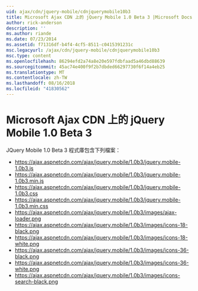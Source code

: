 ```yaml
---
uid: ajax/cdn/jquery-mobile/cdnjquerymobile10b3
title: Microsoft Ajax CDN 上的 jQuery Mobile 1.0 Beta 3 |Microsoft Docs
author: rick-anderson
description: ''
ms.author: riande
ms.date: 07/23/2014
ms.assetid: f71316df-b4f4-4cf5-8511-c0415391231c
msc.legacyurl: /ajax/cdn/jquery-mobile/cdnjquerymobile10b3
msc.type: content
ms.openlocfilehash: 86294efd2a74a8e20e597fdbfaad5a46dbd88639
ms.sourcegitcommit: 45ac74e400f9f2b7dbded66297730f6f14a4eb25
ms.translationtype: MT
ms.contentlocale: zh-TW
ms.lasthandoff: 08/16/2018
ms.locfileid: "41830562"
---
```

<a name="jquery-mobile-10-beta-3-on-the-microsoft-ajax-cdn"></a>Microsoft Ajax CDN 上的 jQuery Mobile 1.0 Beta 3
====================
JQuery Mobile 1.0 Beta 3 程式庫包含下列檔案：

- https://ajax.aspnetcdn.com/ajax/jquery.mobile/1.0b3/jquery.mobile-1.0b3.js
- https://ajax.aspnetcdn.com/ajax/jquery.mobile/1.0b3/jquery.mobile-1.0b3.min.js
- https://ajax.aspnetcdn.com/ajax/jquery.mobile/1.0b3/jquery.mobile-1.0b3.css
- https://ajax.aspnetcdn.com/ajax/jquery.mobile/1.0b3/jquery.mobile-1.0b3.min.css
- https://ajax.aspnetcdn.com/ajax/jquery.mobile/1.0b3/images/ajax-loader.png
- https://ajax.aspnetcdn.com/ajax/jquery.mobile/1.0b3/images/icons-18-black.png
- https://ajax.aspnetcdn.com/ajax/jquery.mobile/1.0b3/images/icons-18-white.png
- https://ajax.aspnetcdn.com/ajax/jquery.mobile/1.0b3/images/icons-36-black.png
- https://ajax.aspnetcdn.com/ajax/jquery.mobile/1.0b3/images/icons-36-white.png
- https://ajax.aspnetcdn.com/ajax/jquery.mobile/1.0b3/images/icons-search-black.png
